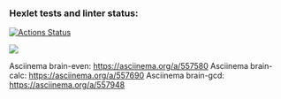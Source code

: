 ### Hexlet tests and linter status:
[![Actions Status](https://github.com/NEK1FEKS/frontend-project-44/workflows/hexlet-check/badge.svg)](https://github.com/NEK1FEKS/frontend-project-44/actions)

<a href="https://codeclimate.com/github/NEK1FEKS/frontend-project-44/maintainability"><img src="https://api.codeclimate.com/v1/badges/29769b582c358a3c2837/maintainability" /></a>

Asciinema brain-even: https://asciinema.org/a/557580
Asciinema brain-calc: https://asciinema.org/a/557690
Asciinema brain-gcd: https://asciinema.org/a/557948
